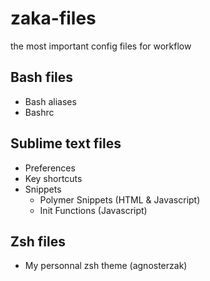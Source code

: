 # zaka-files
the most important config files for workflow

## Bash files
  * Bash aliases
  * Bashrc

## Sublime text files
  * Preferences
  * Key shortcuts
  * Snippets
    - Polymer Snippets (HTML & Javascript)
    - Init Functions (Javascript)

## Zsh files
  * My personnal zsh theme (agnosterzak)
